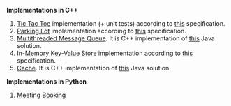**Implementations in C++**

1. [Tic Tac Toe](https://github.com/mrpandey/low-level-design/tree/main/cpp/tic-tac-toe) implementation (+ unit tests) according to [this](https://workat.tech/machine-coding/practice/design-tic-tac-toe-smyfi9x064ry) specification.
2. [Parking Lot](https://github.com/mrpandey/low-level-design/tree/main/cpp/parking-lot) implementation according to [this](https://workat.tech/machine-coding/practice/design-parking-lot-qm6hwq4wkhp8) specification.
3. [Multithreaded Message Queue](https://github.com/mrpandey/low-level-design/tree/main/cpp/messaging-queue). It is C++ implementation of [this](https://github.com/anomaly2104/low-level-design-messaging-queue-pub-sub) Java solution.
4. [In-Memory Key-Value Store](https://github.com/mrpandey/low-level-design/tree/main/cpp/key-value-store) implementation according to [this](https://workat.tech/machine-coding/practice/design-key-value-store-6gz6cq124k65) specification.
5. [Cache](https://github.com/mrpandey/low-level-design/tree/main/cpp/cache). It is C++ implementation of [this](https://github.com/anomaly2104/cache-low-level-system-design) Java solution.

**Implementations in Python**
1. [Meeting Booking](https://github.com/mrpandey/low-level-design/tree/main/py/meeting-booking)